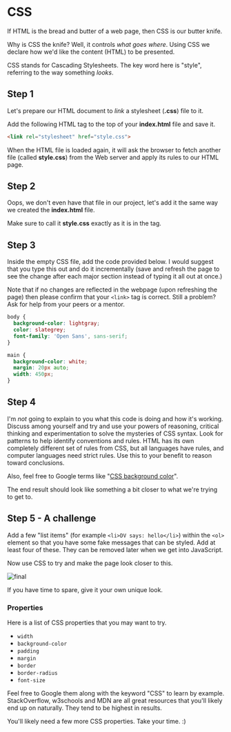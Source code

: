 # CSS

If HTML is the bread and butter of a web page, then CSS is our butter knife.

Why is CSS the knife? Well, it controls _what goes where_. Using CSS we declare how we'd like the content (HTML) to be presented.

CSS stands for Cascading Stylesheets. The key word here is "style", referring to the way something _looks_.

## Step 1

Let's prepare our HTML document to _link_ a stylesheet (**.css**) file to it. 

Add the following HTML tag to the top of your **index.html** file and save it.

```html
<link rel="stylesheet" href="style.css">
```

When the HTML file is loaded again, it will ask the browser to fetch another file (called **style.css**) from the Web server and apply its rules to our HTML page.

## Step 2

Oops, we don't even have that file in our project, let's add it the same way we created the **index.html** file.

Make sure to call it **style.css** exactly as it is in the tag.

## Step 3

Inside the empty CSS file, add the code provided below. I would suggest that you type this out and do it incrementally (save and refresh the page to see the change after each major section instead of typing it all out at once.)

Note that if no changes are reflected in the webpage (upon refreshing the page) then please confirm that your `<link>` tag is correct. Still a problem? Ask for help from your peers or a mentor.

```css
body {
  background-color: lightgray;
  color: slategrey;
  font-family: 'Open Sans', sans-serif;
}

main {
  background-color: white;
  margin: 20px auto;
  width: 450px;
}
```

## Step 4

I'm _not_ going to explain to you what this code is doing and how it's working. Discuss among yourself and try and use your powers of reasoning, critical thinking and experimentation to solve the mysteries of CSS syntax. Look for patterns to help identify conventions and rules. HTML has its own completely different set of rules from CSS, but all languages have rules, and computer languages need strict rules. Use this to your benefit to reason toward conclusions.

Also, feel free to Google terms like "[CSS background color](https://google.com/?q=CSS+background+color)".

The end result should look like something a bit closer to what we're trying to get to.

## Step 5 - A challenge

Add a few "list items" (for example `<li>DV says: hello</li>`) within the `<ol>` element so that you have some fake messages that can be styled. Add at least four of these. They can be removed later when we get into JavaScript.

Now use CSS to try and make the page look closer to this.

![final](http://d.pr/i/1k0TK/33fupKLm+)

If you have time to spare, give it your own unique look. 

### Properties

Here is a list of CSS properties that you may want to try.

* `width`
* `background-color`
* `padding`
* `margin`
* `border`
* `border-radius`
* `font-size`

Feel free to Google them along with the keyword "CSS" to learn by example. StackOverflow, w3schools and MDN are all great resources that you'll likely end up on naturally. They tend to be highest in results. 

You'll likely need a few more CSS properties. Take your time. :)
